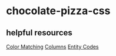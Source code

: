 # chocolate-pizza-css

## helpful resources
[Color Matching](https://html-color-codes.info/colors-from-image/)
[Columns](https://www.w3schools.com/css/css3_multiple_columns.asp)
[Entity Codes](https://www.toptal.com/designers/htmlarrows/punctuation/middle-dot/)
